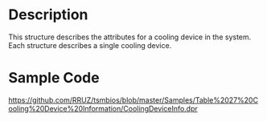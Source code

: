 # Description #

This structure describes the attributes for a cooling device in the system. Each structure describes a single cooling device.


# Sample Code #
https://github.com/RRUZ/tsmbios/blob/master/Samples/Table%2027%20Cooling%20Device%20Information/CoolingDeviceInfo.dpr
